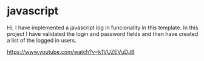 # javascript
Hi, I have implemented a javascript log in funcionality in this template. In this project I have validated the login and password fields and then have created a list of the logged in users.

https://www.youtube.com/watch?v=k1VUZEVuDJ8
